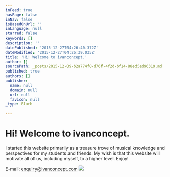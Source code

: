 ```yaml
---
inFeed: true
hasPage: false
inNav: false
isBasedOnUrl: ''
inLanguage: null
starred: false
keywords: []
description: ''
datePublished: '2015-12-27T04:26:40.372Z'
dateModified: '2015-12-27T04:26:39.035Z'
title: 'Hi! Welcome to ivanconcept.'
author: []
sourcePath: _posts/2015-12-09-b2a774f0-d76f-4f2d-bf14-88ed5ed96319.md
published: true
authors: []
publisher:
  name: null
  domain: null
  url: null
  favicon: null
_type: Blurb

---
```

# Hi! Welcome to ivanconcept.

I started this website primarily as a treasure trove of musical knowledge and perspectives for my students and friends. My wish is that this website will motivate all of us, including myself, to a higher level. Enjoy!

E-mail: enquiry@ivanconcept.com
![](https://s3-us-west-2.amazonaws.com/the-grid-img/p/5e628cff090c349cbe277a63712b3f9192b3a91c.jpg)